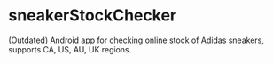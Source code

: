 # sneakerStockChecker
(Outdated) Android app for checking online stock of Adidas sneakers, supports CA, US, AU, UK regions.
